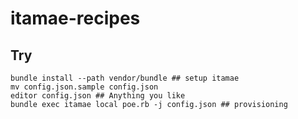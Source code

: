 # itamae-recipes

## Try

```
bundle install --path vendor/bundle ## setup itamae
mv config.json.sample config.json 
editor config.json ## Anything you like
bundle exec itamae local poe.rb -j config.json ## provisioning 
```


